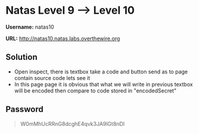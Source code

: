 # Natas Level 9 --> Level 10

**Username:** natas10

**URL:**      http://natas10.natas.labs.overthewire.org

## Solution
* Open inspect, there is textbox take a code and button send as to page contain source code lets see it
* In this page page it is obvious that what we will write in previous textbox will be encoded then compare to code stored in "encodedSecret"


## Password
> W0mMhUcRRnG8dcghE4qvk3JA9lGt8nDl  

